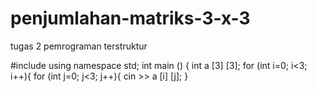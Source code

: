 # penjumlahan-matriks-3-x-3
tugas 2 pemrograman terstruktur

#include <iostream>
using namespace std;
int main () { 
    int a [3] [3];
    for (int i=0; i<3; i++){
        for (int j=0; j<3; j++){
        cin >> a [i] [j];
    }
